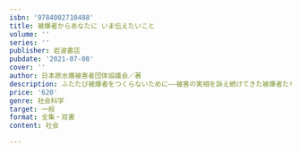 ```yaml
---
isbn: '9784002710488'
title: 被爆者からあなたに いま伝えたいこと
volume: ''
series: ''
publisher: 岩波書店
pubdate: '2021-07-08'
cover: ''
author: 日本原水爆被害者団体協議会／著
description: ふたたび被爆者をつくらないために——被害の実相を訴え続けてきた被爆者たちが次世代に伝えるメッセージ。
price: '620'
genre: 社会科学
target: 一般
format: 全集・双書
content: 社会

---
```

